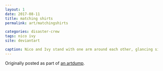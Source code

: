 ```yaml
---
layout: 1
date: 2017-08-11
title: matching shirts
permalink: art/matchingshirts

categories: disaster-crew
tags: nico ivy
site: deviantart

caption: Nico and Ivy stand with one arm around each other, glancing sideways at the other. Nico's making an unsure thumbs-up with his free hand; his shirt reads "If sad return to Ivy." Ivy's other hand is on her hip; her shirt reads "Matching shirts are overrated."
---
```

Originally posted as part of [an artdump](https://aflyleaf3.wordpress.com/2018/08/28/ipad-doodle-dump-3-that-one-story-thing-i-keep/).